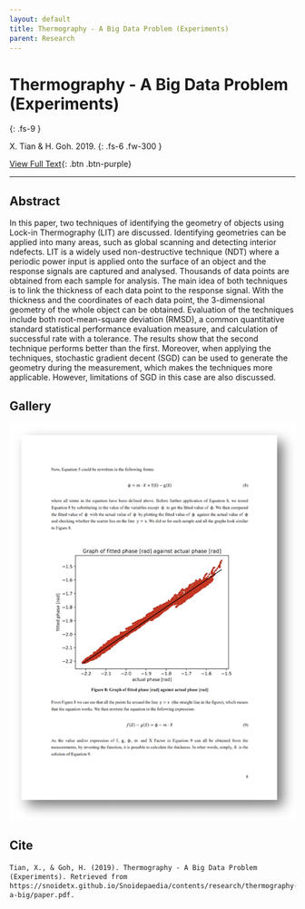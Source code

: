 ```yaml
---
layout: default
title: Thermography - A Big Data Problem (Experiments)
parent: Research
---
```


# Thermography - A Big Data Problem (Experiments)
{: .fs-9 }

X. Tian & H. Goh. 2019.
{: .fs-6 .fw-300 }

[View Full Text](https://snoidetx.github.io/Snoidepaedia/contents/research/thermography-a-big/paper.pdf){: .btn .btn-purple}

---
## Abstract

In this paper, two techniques of identifying the geometry of objects using Lock-in Thermography (LIT) are discussed. Identifying geometries can be applied into many areas, such as global scanning and detecting interior ndefects. LIT is a widely used non-destructive technique (NDT) where a periodic power input is applied onto the surface of an object and the response signals are captured and analysed. Thousands of data points are obtained from each sample for analysis. The main idea of both techniques is to link the thickness of each data point to the response signal. With the thickness and the coordinates of each data point, the 3-dimensional geometry of the whole object can be obtained. Evaluation of the techniques include both root-mean-square deviation (RMSD), a common quantitative standard statistical performance evaluation measure, and calculation of successful rate with a tolerance. The results show that the second technique performs better than the first. Moreover, when applying the techniques, stochastic gradient decent (SGD) can be used to generate the geometry during the measurement, which makes the techniques more applicable. However, limitations of SGD in this case are also discussed. 

## Gallery

<img src="https://raw.githubusercontent.com/snoidetx/Snoidepaedia/master/contents/research/thermography-a-big/thumbnail.png">

## Cite

```
Tian, X., & Goh, H. (2019). Thermography - A Big Data Problem (Experiments). Retrieved from https://snoidetx.github.io/Snoidepaedia/contents/research/thermography-a-big/paper.pdf. 
```
